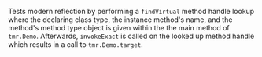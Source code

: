 [//]: # (MAIN: tmr.Demo)
Tests modern reflection by performing a ```findVirtual``` method handle lookup where the
declaring class type, the instance method's name, and the method's method type object is given within the
the main method of ```tmr.Demo```. Afterwards, ```invokeExact``` is called on the looked up method
handle which results in a call to ```tmr.Demo.target```.
